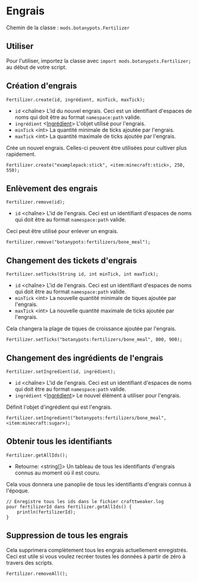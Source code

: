 # Engrais

Chemin de la classe : `mods.botanypots.Fertilizer`

## Utiliser

Pour l'utiliser, importez la classe avec `import mods.botanypots.Fertilizer;` au début de votre script.

## Création d'engrais

`Fertilizer.create(id, ingrédient, minTick, maxTick);`

- `id` &lt;chaîne> L'id du nouvel engrais. Ceci est un identifiant d'espaces de noms qui doit être au format `namespace:path` valide.
- `ingrédient` <[Ingrédient](/vanilla/api/items/IIngredient)> L'objet utilisé pour l'engrais.
- `minTick` &lt;int> La quantité minimale de ticks ajoutée par l'engrais.
- `maxTick` &lt;int> La quantité maximale de ticks ajoutée par l'engrais.

Crée un nouvel engrais. Celles-ci peuvent être utilisées pour cultiver plus rapidement.

```zenscript
Fertilizer.create("examplepack:stick", <item:minecraft:stick>, 250, 550);
```

## Enlèvement des engrais

`Fertilizer.remove(id);`

- `id` &lt;chaîne> L'id de l'engrais. Ceci est un identifiant d'espaces de noms qui doit être au format `namespace:path` valide.

Ceci peut être utilisé pour enlever un engrais.

```zenscript
Fertilizer.remove("botanypots:fertilizers/bone_meal");
```

## Changement des tickets d'engrais

`Fertilizer.setTicks(String id, int minTick, int maxTick);`

- `id` &lt;chaîne> L'id de l'engrais. Ceci est un identifiant d'espaces de noms qui doit être au format `namespace:path` valide.
- `minTick` &lt;int> La nouvelle quantité minimale de tiques ajoutée par l'engrais.
- `maxTick` &lt;int> La nouvelle quantité maximale de ticks ajoutée par l'engrais.

Cela changera la plage de tiques de croissance ajoutée par l'engrais.

```zenscript
Fertilizer.setTicks("botanypots:fertilizers/bone_meal", 800, 900);
```

## Changement des ingrédients de l'engrais

`Fertilizer.setIngredient(id, ingrédient);`

- `id` &lt;chaîne> L'id de l'engrais. Ceci est un identifiant d'espaces de noms qui doit être au format `namespace:path` valide.
- `ingrédient` <[Ingrédient](/vanilla/api/items/IIngredient)> Le nouvel élément à utiliser pour l'engrais.

Définit l'objet d'ingrédient qui est l'engrais.

```zenscript
Fertilizer.setIngredient("botanypots:fertilizers/bone_meal", <item:minecraft:sugar>);
```

## Obtenir tous les identifiants

`Fertilizer.getAllIds();`

- Retourne: &lt;string[]> Un tableau de tous les identifiants d'engrais connus au moment où il est couru.

Cela vous donnera une panoplie de tous les identifiants d'engrais connus à l'époque.

```zenscript
// Enregistre tous les ids dans le fichier crafttweaker.log
pour fertilizerId dans Fertilizer.getAllIds() {
    println(fertilizerId);
}
```

## Suppression de tous les engrais

Cela supprimera complètement tous les engrais actuellement enregistrés. Ceci est utile si vous voulez recréer toutes les données à partir de zéro à travers des scripts.

```zenscript
Fertilizer.removeAll();
```